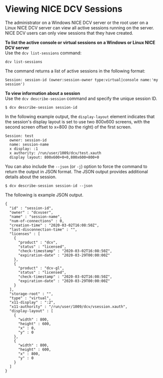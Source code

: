 # Viewing NICE DCV Sessions<a name="managing-sessions-lifecycle-view"></a>

The administrator on a Windows NICE DCV server or the root user on a Linux NICE DCV server can view all active sessions running on the server\. NICE DCV users can only view sessions that they have created\.

**To list the active console or virtual sessions on a Windows or Linux NICE DCV server**  
Use the `dcv list-sessions` command:

```
dcv list-sessions
```

The command returns a list of active sessions in the following format:

```
Session: session-id (owner:session-owner type:virtual|console name:'my session')
```

**To view information about a session**  
Use the `dcv describe-session` command and specify the unique session ID\.

```
$ dcv describe-session session-id
```

In the following example output, the `display-layout` element indicates that the session's display layout is set to use two 800x600 screens, with the second screen offset to x=800 \(to the right\) of the first screen\.

```
Session: test
  owner: session-id
  name: session-name
  x display: :1
  x authority: /run/user/1009/dcv/test.xauth
  display layout: 800x600+0+0,800x600+800+0
```

You can also include the `--json` \(or `-j`\) option to force the command to return the output in JSON format\. The JSON output provides additional details about the session\. 

```
$ dcv describe-session session-id --json
```

The following is example JSON output\.

```
{
  "id" : "session-id",
  "owner" : "dcvuser",
  "name" : "session-name",
  "num-of-connections" : 0,
  "creation-time" : "2020-03-02T16:08:50Z",
  "last-disconnection-time" : "",
  "licenses" : [
    {
      "product" : "dcv",
      "status" : "licensed",
      "check-timestamp" : "2020-03-02T16:08:50Z",
      "expiration-date" : "2020-03-29T00:00:00Z"
    },
    {
      "product" : "dcv-gl",
      "status" : "licensed",
      "check-timestamp" : "2020-03-02T16:08:50Z",
      "expiration-date" : "2020-03-29T00:00:00Z"
    }
  ],
  "storage-root" : "",
  "type" : "virtual",
  "x11-display" : ":2",
  "x11-authority" : "/run/user/1009/dcv/vsession.xauth",
  "display-layout" : [
    {
      "width" : 800,
      "height" : 600,
      "x" : 0,
      "y" : 0
    },
    {
      "width" : 800,
      "height" : 600,
      "x" : 800,
      "y" : 0
    }
  ]
}
```